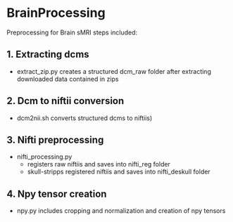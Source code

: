 # BrainProcessing
Preprocessing for Brain sMRI steps included:

## 1. Extracting dcms
- extract_zip.py creates a structured dcm_raw folder after extracting downloaded data contained in zips
## 2. Dcm to niftii conversion
- dcm2nii.sh converts structured dcms to niftiis)
## 3. Nifti preprocessing 
- nifti_processing.py 
  - registers raw niftiis and saves into nifti_reg folder 
  - skull-stripps registered niftiis and saves into nifti_deskull folder
## 4.  Npy tensor creation
- npy.py includes cropping and normalization and creation of npy tensors
